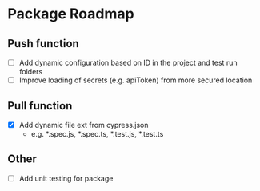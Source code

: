 # Package Roadmap
## Push function
* [ ] Add dynamic configuration based on ID in the project and test run folders
* [ ] Improve loading of secrets (e.g. apiToken) from more secured location

## Pull function
* [x] Add dynamic file ext from cypress.json
  * e.g. *.spec.js, *.spec.ts, *.test.js, *.test.ts

## Other
* [ ] Add unit testing for package